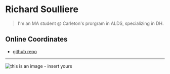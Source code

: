 # Richard Soulliere

> I'm an MA student @ Carleton's prorgram in ALDS, specializing in DH.

## Online Coordinates

+ [github repo](https://github.com/80masters)

----

![this is an image - insert yours](https://github.com/80masters/practicerepo\dscn3795.jpg)